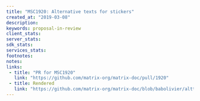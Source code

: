 ```yaml
---
title: "MSC1920: Alternative texts for stickers"
created_at: "2019-03-08"
description:
keywords: proposal-in-review
client_stats:
server_stats:
sdk_stats:
services_stats:
footnotes:
notes:
links:
 - title: "PR for MSC1920"
   link: "https://github.com/matrix-org/matrix-doc/pull/1920"
 - title: Rendered
   link: "https://github.com/matrix-org/matrix-doc/blob/babolivier/alttext-sticker/proposals/1920-stickers-alternative-text.md"
---
```

